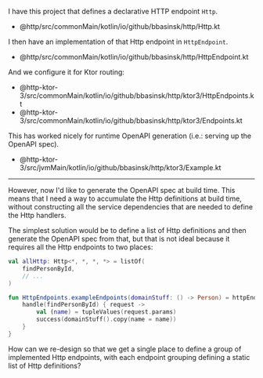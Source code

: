 I have this project that defines a declarative HTTP endpoint `Http`.
- @http/src/commonMain/kotlin/io/github/bbasinsk/http/Http.kt 

I then have an implementation of that Http endpoint in `HttpEndpoint`.
- @http/src/commonMain/kotlin/io/github/bbasinsk/http/HttpEndpoint.kt 

And we configure it for Ktor routing:
- @http-ktor-3/src/commonMain/kotlin/io/github/bbasinsk/http/ktor3/HttpEndpoints.kt
- @http-ktor-3/src/commonMain/kotlin/io/github/bbasinsk/http/ktor3/Endpoints.kt

This has worked nicely for runtime OpenAPI generation (i.e.: serving up the OpenAPI spec).
- @http-ktor-3/src/jvmMain/kotlin/io/github/bbasinsk/http/ktor3/Example.kt

---

However, now I'd like to generate the OpenAPI spec at build time. 
This means that I need a way to accumulate the Http definitions at build time, without constructing all the service dependencies that are needed to define the Http handlers.

The simplest solution would be to define a list of Http definitions and then generate the OpenAPI spec from that, but that is not ideal because it requires all the Http endpoints to two places:
```kt 
val allHttp: Http<*, *, *, *> = listOf(
    findPersonById,
    // ...
)

fun HttpEndpoints.exampleEndpoints(domainStuff: () -> Person) = httpEndpoints("Person") {
    handle(findPersonById) { request ->
        val (name) = tupleValues(request.params)
        success(domainStuff().copy(name = name))
    }
}
```

How can we re-design so that we get a single place to define a group of implemented Http endpoints, with each endpoint grouping defining a static list of Http definitions?
